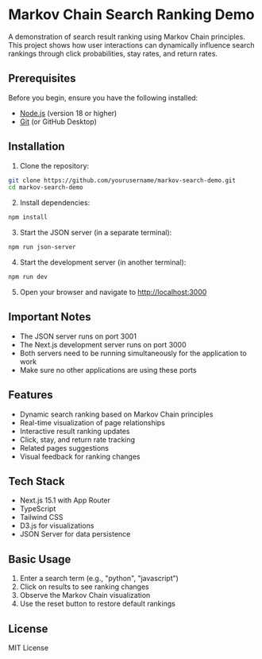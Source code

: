 # Markov Chain Search Ranking Demo

A demonstration of search result ranking using Markov Chain principles. This project shows how user interactions can dynamically influence search rankings through click probabilities, stay rates, and return rates.

## Prerequisites

Before you begin, ensure you have the following installed:
- [Node.js](https://nodejs.org/) (version 18 or higher)
- [Git](https://git-scm.com/) (or GitHub Desktop)

## Installation

1. Clone the repository:
```bash
git clone https://github.com/yourusername/markov-search-demo.git
cd markov-search-demo
```

2. Install dependencies:
```bash
npm install
```

3. Start the JSON server (in a separate terminal):
```bash
npm run json-server
```

4. Start the development server (in another terminal):
```bash
npm run dev
```

5. Open your browser and navigate to [http://localhost:3000](http://localhost:3000)

## Important Notes

- The JSON server runs on port 3001
- The Next.js development server runs on port 3000
- Both servers need to be running simultaneously for the application to work
- Make sure no other applications are using these ports

## Features

- Dynamic search ranking based on Markov Chain principles
- Real-time visualization of page relationships
- Interactive result ranking updates
- Click, stay, and return rate tracking
- Related pages suggestions
- Visual feedback for ranking changes

## Tech Stack

- Next.js 15.1 with App Router
- TypeScript
- Tailwind CSS
- D3.js for visualizations
- JSON Server for data persistence

## Basic Usage

1. Enter a search term (e.g., "python", "javascript")
2. Click on results to see ranking changes
3. Observe the Markov Chain visualization
4. Use the reset button to restore default rankings

## License

MIT License

